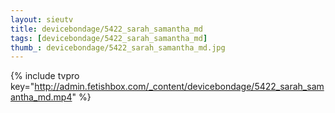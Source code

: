```yaml
--- 
layout: sieutv
title: devicebondage/5422_sarah_samantha_md
tags: [devicebondage/5422_sarah_samantha_md]
thumb_: devicebondage/5422_sarah_samantha_md.jpg
---
```

{% include tvpro key="http://admin.fetishbox.com/_content/devicebondage/5422_sarah_samantha_md.mp4" %} 
